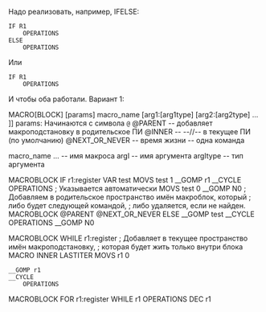 Надо реализовать, например, IFELSE:
```
IF R1
	OPERATIONS
ELSE
	OPERATIONS
```

Или
```
IF R1
	OPERATIONS
```

И чтобы оба работали.
Вариант 1:

MACRO[BLOCK] [params] macro_name [arg1:[arg1type] [arg2:[arg2type] ... ]]
params:
Начинаются с символа `@`
@PARENT -- добавляет макроподстановку в родительское ПИ
@INNER -- --//-- в текущее ПИ (по умолчанию)
@NEXT_OR_NEVER -- время жизни -- одна команда

macro_name ... -- имя макроса
argI -- имя аргумента
argItype -- тип аргумента


MACROBLOCK IF r1:register
	VAR test
	MOVS test 1
	__GOMP r1
	__CYCLE
		OPERATIONS ; Указывается автоматически
		MOVS test 0
		__GOMP N0
	; Добавляем в родительское пространство имён макроблок, который
	; либо будет следующей командой,
	; либо удаляется, если не найден.
	MACROBLOCK @PARENT @NEXT_OR_NEVER ELSE 
		__GOMP test
		__CYCLE
			OPERATIONS
			__GOMP N0

MACROBLOCK WHILE r1:register
	; Добавляет в текущее пространство имён макроподстановку,
	; которая будет жить только внутри блока
	MACRO INNER LASTITER
		MOVS r1 0

	__GOMP r1
	__CYCLE
		OPERATIONS

MACROBLOCK FOR r1:register
	WHILE r1
		OPERATIONS
		DEC r1